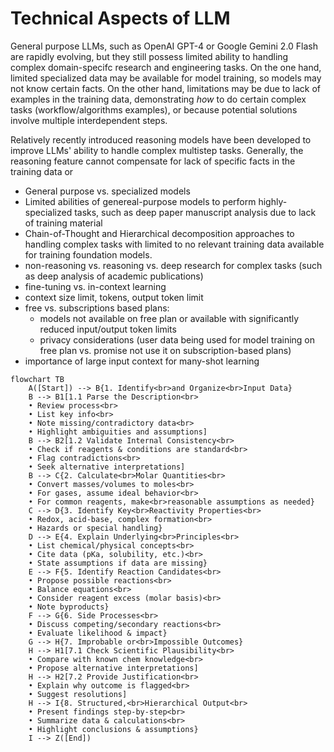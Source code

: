 # Technical Aspects of LLM

General purpose LLMs, such as OpenAI GPT-4 or Google Gemini 2.0 Flash are rapidly evolving, but they still possess limited ability to handling complex domain-specifc research and engineering tasks. On the one hand, limited specialized data may be available for model training, so models may not know certain facts. On the other hand, limitations may be due to lack of examples in the training data, demonstrating *how* to do certain complex tasks (workflow/algorithms examples), or because potential solutions involve multiple interdependent steps.

Relatively recently introduced reasoning models have been developed to improve LLMs' ability to handle complex multistep tasks. Generally, the reasoning feature cannot compensate for lack of specific facts in the training data or 

- General purpose vs. specialized models
- Limited abilities of genereal-purpose models to perform highly-specialized tasks, such as deep paper manuscript analysis due to lack of training material
- Chain-of-Thought and Hierarchical decomposition approaches to handling complex tasks with limited to no relevant training data available for training foundation models.
- non-reasoning vs. reasoning vs. deep research for complex tasks (such as deep analysis of academic publications)
- fine-tuning vs. in-context learning
- context size limit, tokens, output token limit
- free vs. subscriptions based plans:
    - models not available on free plan or available with significantly reduced input/output token limits
    - privacy considerations (user data being used for model training on free plan vs. promise not use it on subscription-based plans)
- importance of large input context for many-shot learning


```mermaid
flowchart TB
    A([Start]) --> B{1. Identify<br>and Organize<br>Input Data}
    B --> B1[1.1 Parse the Description<br>
    • Review process<br>
    • List key info<br>
    • Note missing/contradictory data<br>
    • Highlight ambiguities and assumptions]
    B --> B2[1.2 Validate Internal Consistency<br>
    • Check if reagents & conditions are standard<br>
    • Flag contradictions<br>
    • Seek alternative interpretations]
    B --> C{2. Calculate<br>Molar Quantities<br>
    • Convert masses/volumes to moles<br>
    • For gases, assume ideal behavior<br>
    • For common reagents, make<br>reasonable assumptions as needed}
    C --> D{3. Identify Key<br>Reactivity Properties<br>
    • Redox, acid-base, complex formation<br>
    • Hazards or special handling}
    D --> E{4. Explain Underlying<br>Principles<br>
    • List chemical/physical concepts<br>
    • Cite data (pKa, solubility, etc.)<br>
    • State assumptions if data are missing}
    E --> F{5. Identify Reaction Candidates<br>
    • Propose possible reactions<br>
    • Balance equations<br>
    • Consider reagent excess (molar basis)<br>
    • Note byproducts}
    F --> G{6. Side Processes<br>
    • Discuss competing/secondary reactions<br>
    • Evaluate likelihood & impact}
    G --> H{7. Improbable or<br>Impossible Outcomes}
    H --> H1[7.1 Check Scientific Plausibility<br>
    • Compare with known chem knowledge<br>
    • Propose alternative interpretations]
    H --> H2[7.2 Provide Justification<br>
    • Explain why outcome is flagged<br>
    • Suggest resolutions]
    H --> I{8. Structured,<br>Hierarchical Output<br>
    • Present findings step-by-step<br>
    • Summarize data & calculations<br>
    • Highlight conclusions & assumptions}
    I --> Z([End])
```